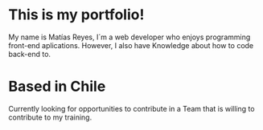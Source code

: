 # This is my portfolio!

My name is Matías Reyes, I´m a web developer who enjoys programming front-end aplications.
However, I also have Knowledge about how to code back-end to.

# Based in Chile
Currently looking for opportunities to contribute in a Team that is willing to contribute to my training.


